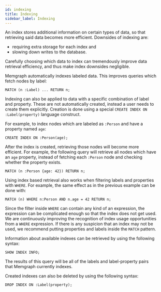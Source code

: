 ```yaml
---
id: indexing
title: Indexing
sidebar_label: Indexing
---
```


An index stores additional information on certain types of data, so that
retrieving said data becomes more efficient. Downsides of indexing are:

  * requiring extra storage for each index and
  * slowing down writes to the database.

Carefully choosing which data to index can tremendously improve data retrieval
efficiency, and thus make index downsides negligible.

Memgraph automatically indexes labeled data. This improves queries
which fetch nodes by label:

```cypher
MATCH (n :Label) ... RETURN n;
```

Indexing can also be applied to data with a specific combination of label and
property. These are not automatically created, instead a user needs to create
them explicitly. Creation is done using a special
`CREATE INDEX ON :Label(property)` language construct.

For example, to index nodes which are labeled as `:Person` and have a property
named `age`:

```cypher
CREATE INDEX ON :Person(age);
```

After the index is created, retrieving those nodes will become more efficient.
For example, the following query will retrieve all nodes which have an `age`
property, instead of fetching each `:Person` node and checking whether the
property exists.

```cypher
MATCH (n :Person {age: 42}) RETURN n;
```

Using index based retrieval also works when filtering labels and properties
with `WHERE`. For example, the same effect as in the previous example can be
done with:

```cypher
MATCH (n) WHERE n:Person AND n.age = 42 RETURN n;
```

Since the filter inside `WHERE` can contain any kind of an expression, the
expression can be complicated enough so that the index does not get used. We
are continuously improving the recognition of index usage opportunities from a
`WHERE` expression. If there is any suspicion that an index may not be used,
we recommend putting properties and labels inside the `MATCH` pattern.

Information about available indexes can be retrieved by using the following
syntax:

```cypher
SHOW INDEX INFO;
```
The results of this query will be all of the labels and label-property pairs
that Memgraph currently indexes.

Created indexes can also be deleted by using the following syntax:
```cypher
DROP INDEX ON :Label(property);
```
